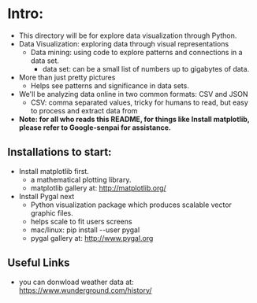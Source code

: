 # Intro:
- This directory will be for explore data visualization through Python.
- Data Visualization: exploring data through visual representations
    - Data mining: using code to explore patterns and connections in a data set.
        - data set: can be a small list of numbers up to gigabytes of data.
- More than just pretty pictures
    - Helps see patterns and significance in data sets.
- We'll be analyzing data online in two common formats: CSV and JSON
    - CSV: comma separated values, tricky for humans to read, but easy to process and extract data from 
- **Note: for all who reads this README, for things like Install matplotlib, please refer to Google-senpai for assistance.**

## Installations to start:
- Install matplotlib first.
    - a mathematical plotting library.
    - matplotlib gallery at: http://matplotlib.org/
- Install Pygal next
    - Python visualization package which produces scalable vector graphic files.
    - helps scale to fit users screens
    - mac/linux: pip install --user pygal
    - pygal gallery at: http://www.pygal.org

## Useful Links
- you can donwload weather data at: https://www.wunderground.com/history/    